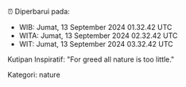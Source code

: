 ⏰ Diperbarui pada:
- WIB: Jumat, 13 September 2024 01.32.42 UTC
- WITA: Jumat, 13 September 2024 02.32.42 UTC
- WIT: Jumat, 13 September 2024 03.32.42 UTC

Kutipan Inspiratif:
"For greed all nature is too little."


Kategori: nature

